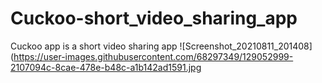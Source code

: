 # Cuckoo-short_video_sharing_app
Cuckoo app is a short video sharing app
![Screenshot_20210811_201408](https://user-images.githubusercontent.com/68297349/129052999-2107094c-8cae-478e-b48c-a1b142ad1591.jpg
